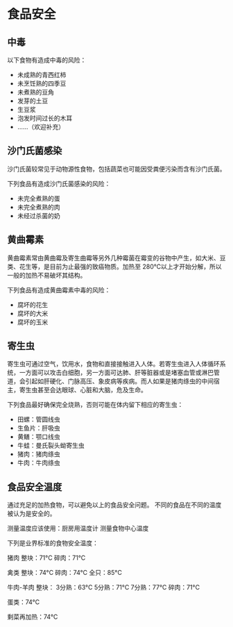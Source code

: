 # 食品安全

## 中毒

以下食物有造成中毒的风险：

* 未成熟的青西红柿
* 未烹饪熟的四季豆
* 未煮熟的豆角
* 发芽的土豆
* 生豆浆
* 泡发时间过长的木耳
* ……（欢迎补充）

## 沙门氏菌感染

沙门氏菌较常见于动物源性食物，包括蔬菜也可能因受粪便污染而含有沙门氏菌。

下列食品有造成沙门氏菌感染的风险：

* 未完全煮熟的蛋
* 未完全煮熟的肉
* 未经过杀菌的奶

## 黄曲霉素

黄曲霉素常由黄曲霉及寄生曲霉等另外几种霉菌在霉变的谷物中产生，如大米、豆类、花生等，是目前为止最强的致癌物质。加热至 280℃以上才开始分解，所以一般的加热不易破坏其结构。

下列食品有造成黄曲霉素中毒的风险：

* 腐坏的花生
* 腐坏的大米
* 腐坏的玉米

## 寄生虫

寄生虫可通过空气，饮用水，食物和直接接触进入人体。若寄生虫进入人体循环系统，一方面可以攻击白细胞，另一方面可达肺、肝等脏器或是堵塞血管或淋巴管道，会引起如肝硬化、门脉高压、象皮病等疾病。而人如果是猪肉绦虫的中间宿主，寄生虫甚至会达眼球、心脏和大脑，危及生命。

下列食品最好确保完全烧熟，否则可能在体内留下相应的寄生虫：

- 田螺：管圆线虫
- 生鱼片：肝吸虫
- 黄鳝：颚口线虫
- 牛蛙：曼氏裂头蚴寄生虫
- 猪肉：猪肉绦虫
- 牛肉：牛肉绦虫

## 食品安全温度

通过充足的加热食物，可以避免以上的食品安全问题。
不同的食品在不同的温度被认为是安全的。

测量温度应该使用：厨房用温度计
测量食物中心温度

下列是业界标准的食物安全温度：

猪肉
      整块：71°C
      碎肉：71°C

禽类
      整块：74°C
      碎肉：74°C
      全只：85°C

牛肉-羊肉
      整块：
        3分熟：63°C
        5分熟：71°C
        7分熟：77°C
      碎肉：71°C

蛋类：74°C

剩菜再加热：74°C

